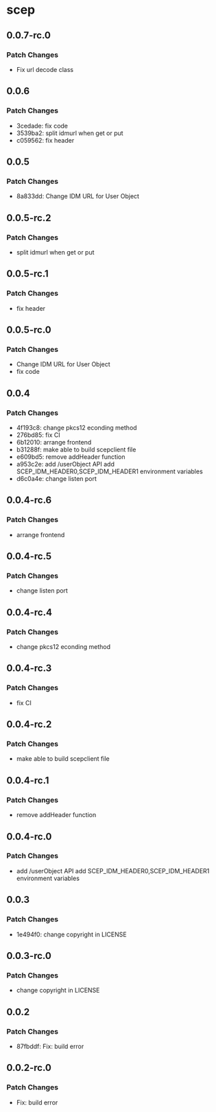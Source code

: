 # scep

## 0.0.7-rc.0

### Patch Changes

- Fix url decode class

## 0.0.6

### Patch Changes

- 3cedade: fix code
- 3539ba2: split idmurl when get or put
- c059562: fix header

## 0.0.5

### Patch Changes

- 8a833dd: Change IDM URL for User Object

## 0.0.5-rc.2

### Patch Changes

- split idmurl when get or put

## 0.0.5-rc.1

### Patch Changes

- fix header

## 0.0.5-rc.0

### Patch Changes

- Change IDM URL for User Object
- fix code

## 0.0.4

### Patch Changes

- 4f193c8: change pkcs12 econding method
- 276bd85: fix CI
- 6b12010: arrange frontend
- b31288f: make able to build scepclient file
- e609bd5: remove addHeader function
- a953c2e: add /userObject API
  add SCEP_IDM_HEADER0,SCEP_IDM_HEADER1 environment variables
- d6c0a4e: change listen port

## 0.0.4-rc.6

### Patch Changes

- arrange frontend

## 0.0.4-rc.5

### Patch Changes

- change listen port

## 0.0.4-rc.4

### Patch Changes

- change pkcs12 econding method

## 0.0.4-rc.3

### Patch Changes

- fix CI

## 0.0.4-rc.2

### Patch Changes

- make able to build scepclient file

## 0.0.4-rc.1

### Patch Changes

- remove addHeader function

## 0.0.4-rc.0

### Patch Changes

- add /userObject API
  add SCEP_IDM_HEADER0,SCEP_IDM_HEADER1 environment variables

## 0.0.3

### Patch Changes

- 1e494f0: change copyright in LICENSE

## 0.0.3-rc.0

### Patch Changes

- change copyright in LICENSE

## 0.0.2

### Patch Changes

- 87fbddf: Fix: build error

## 0.0.2-rc.0

### Patch Changes

- Fix: build error
